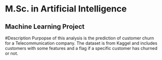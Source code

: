# M.Sc. in Artificial Intelligence 
## Machine Learning Project

#Description
Purpopse of this analysis is the prediction of customer churn for a Telecommunication company.  The dataset is from Kaggel and includes customers with some features and a flag if a specific customer has churned or not. 

